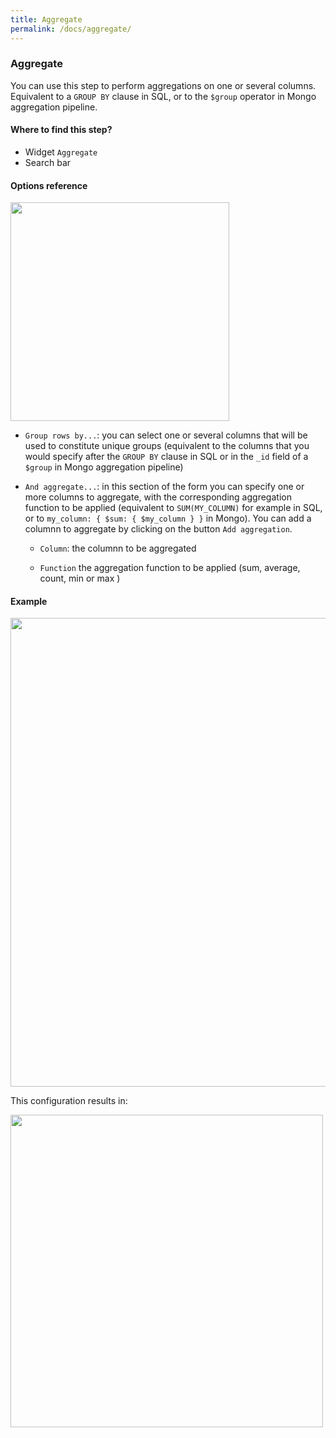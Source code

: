 ```yaml
---
title: Aggregate
permalink: /docs/aggregate/
---
```


### Aggregate

You can use this step to perform aggregations on one or several columns.
Equivalent to a `GROUP BY` clause in SQL, or to the `$group` operator in Mongo
aggregation pipeline.

#### Where to find this step?

- Widget `Aggregate`
- Search bar

#### Options reference

<img src="/img/docs/user-interface/aggregate_step_form.jpg" width="350" />

- `Group rows by...`: you can select one or several columns that will be used
  to constitute unique groups (equivalent to the columns that you would specify
  after the `GROUP BY` clause in SQL or in the `_id` field of a `$group` in
  Mongo aggregation pipeline)

- `And aggregate...`: in this section of the form you can specify one or more
  columns to aggregate, with the corresponding aggregation function to be
  applied (equivalent to `SUM(MY_COLUMN)` for example in SQL, or to
  `my_column: { $sum: { $my_column } }` in Mongo). You can add a columnn to
  aggregate by clicking on the button `Add aggregation`.

  - `Column`: the columnn to be aggregated

  - `Function` the aggregation function to be applied (sum, average, count, min
    or max )

#### Example

<img src="/img/docs/user-interface/aggregate_example_conf.jpg" width="750" />

This configuration results in:

<img src="/img/docs/user-interface/aggregate_example_result.jpg" width="500" />